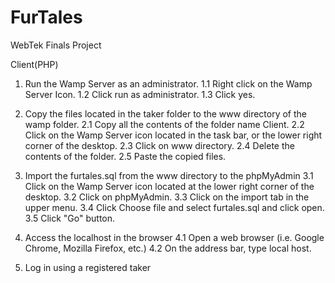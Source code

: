 # FurTales
WebTek Finals Project

Client(PHP)
1. Run the Wamp Server as an administrator.
  1.1 Right click on the Wamp Server Icon.
  1.2 Click run as administrator.
  1.3 Click yes.
  
2. Copy the files located in the taker folder to the www directory of the wamp folder.
  2.1 Copy all the contents of the folder name Client.
  2.2 Click on the Wamp Server icon located in the task bar, or the lower right corner of the desktop.
  2.3 Click on www directory.
  2.4 Delete the contents of the folder.
  2.5 Paste the copied files.
  
3. Import the furtales.sql from the www directory to the phpMyAdmin
  3.1 Click on the Wamp Server icon located at the lower right corner of the desktop.
  3.2 Click on phpMyAdmin.
  3.3 Click on the import tab in the upper menu.
  3.4 Click Choose file and select furtales.sql and click open.
  3.5 Click "Go" button.
  
 4. Access the localhost in the browser
  4.1 Open a web browser (i.e. Google Chrome, Mozilla Firefox, etc.)
  4.2 On the address bar, type local host.
 
 5. Log in using a registered taker

